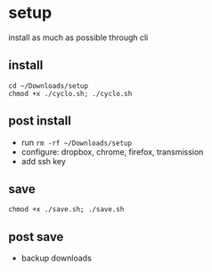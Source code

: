 # setup
install as much as possible through cli

## install
```
cd ~/Downloads/setup
chmod +x ./cyclo.sh; ./cyclo.sh
```

## post install
- run `rm -rf ~/Downloads/setup`
- configure: dropbox, chrome, firefox, transmission
- add ssh key

## save
`chmod +x ./save.sh; ./save.sh`

## post save
- backup downloads
